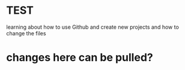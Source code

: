 # TEST

learning about how to use Github and create new projects
and how to change the files

# changes here can be pulled?
